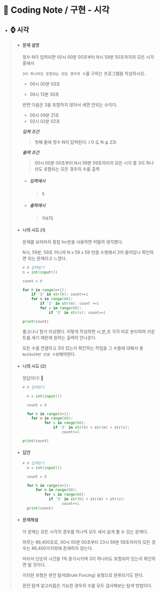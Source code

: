# 📒 Coding Note / 구현 - 시각



- ##  ⌚️ 시각

> + #### 문제 설명
>
>   정수 N이 입력되면 00시 00분 00초부터 N시 59분 50초까지의 모든 시각 중에서 
>
>   `3이 하나라도 포함되는 모든 경우의 수`를 구하는 프로그램을 작성하시오.
>
>   - 00시 00분 03초
>
>   - 00시 13분 30초
>
>     
>
>   반면 다음은 3을 포함하지 않아서 세면 안되는 수이다.
>
>   - 00시 09분 21초
>   - 02시 02분 02초
>
>   ***입력 조건***
>
>   > 첫째 줄에 정수 N이 입력된다. ( 0 ≦ N ≦ 23)
>   >
>
> 
>
>   ***출력 조건***
>
>   > 00시 00분 00초부터 N시 59분 59초까지의 모든 시각 중 3이 하나라도 포함되는 모든 경우의 수를 출력
>
> 
>
>   - ##### 입력예시
>
>     > 5
>
>   - ##### 출력예시
>
>     > 11475
>
> 
>
> + #### 나의 시도 (1) 
>
>   문제를 보자마자 중첩 for문을 사용하면 어떨까 생각했다.
>
>   N시, 59분, 59초 이니까 N x 59 x 59 만큼 수행해서 3이 들어있나 확인하면 되는 문제라고 느꼈다.
>
>   ``` python
>   # N 입력받기
>   n = int(input())
>   
>   count = 0
>   
>   for h in range(n+1):
>       if '3' in str(h): count+=1
>       for m in range(60):
>           if '3' in str(m): count +=1
>           for s in range(60):
>               if '3' in str(s): count+=1
>   
>   print(count)
>   ```
>
>   풀고나니 뭔가 이상했다. 이렇게 작성하면 시,분,초 각각 따로 분리하여 카운트를 세기 때문에 원하는 출력이 안나온다.
>
>   모든 수를 연결하고 3이 있는지 확인하는 작업을 그 수들에 대해서 총 `Nx59x59번 만큼 수행`해야한다.
>
>   
>
> + #### 나의 시도 (2)
>
>   정답이다! 🤣
>
>   ``` python
>   # N 입력받기
>   
>     n = int(input())
>   
>     count = 0
>   
>     for h in range(n+1):
>       for m in range(60):
>             for s in range(60):
>                 if '3' in str(h) + str(m) + str(s):
>                     count+=1
>   
>   print(count)
>   ```
>
> 
> - #### 답안
>
>   ``` python
>   # N 입력받기
>     n = int(input())
>   
>     count = 0
>   
>     for h in range(n+1):
>         for m in range(60):
>             for s in range(60):
>               if '3' in str(h) + str(m) + str(s):
>                     count+=1
>     print(count)
>   ```
>
> + #### 문제해설
>
>   이 문제는 모든 시각의 경우를 하나씩 모두 세서 쉽게 풀 수 있는 문제다.
>
>   하루는 86,400초로, 00시 00분 00초부터 23시 59분 59초까지의 모든 경우는 86,400가지밖에 존재하지 않는다.
>
>   따라서 단순히 시간을 1씩 증가시키며 3이 하나라도 포함되어 있는지 확인하면 될 것이다.
>
>   이러한 유형은 완전 탐색(Brute Forcing) 유형으로 분류되기도 한다.
>
>   완전 탐색 알고리즘은 가능한 경우의 수를 모두 검사해보는 탐색 방법이다.
>
> 



​		